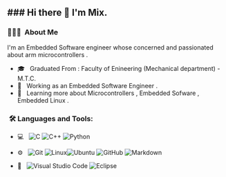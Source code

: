 



<h2>### Hi there 👋 I'm Mix.</h2>

<h3> 👨🏻‍💻 &nbsp;About Me </h3>

I'm  an Embedded Software engineer whose concerned and passionated about arm microcontrollers .

- 🎓 &nbsp; Graduated From : Faculty of Enineering (Mechanical department) -M.T.C.
- 💼 &nbsp; Working as an Embedded Software Engineer .
- 🌱 &nbsp; Learning more about Microcontrollers , Embedded Sofware , Embedded Linux . 


<h3>  &nbsp;🛠️ Languages and Tools:</h3>



- 💻 &nbsp;
![C](https://img.shields.io/badge/-C-black?style=flat-square&logo=c)
![C++](https://img.shields.io/badge/-C++-333333?style=flat&logo=C%2B%2B&logoColor=00599C)
![Python](https://img.shields.io/badge/-Python-333333?style=flat&logo=python)

- ⚙️ &nbsp;
![Git](https://img.shields.io/badge/-Git-333333?style=flat&logo=git)
![Linux](https://img.shields.io/badge/-Linux-333333?style=flat&logo=Linux&logoColor=FCC624)![Ubuntu](https://img.shields.io/badge/-Ubuntu-black?style=flat-square&logo=ubuntu)
![GitHub](https://img.shields.io/badge/-GitHub-333333?style=flat&logo=github)
  ![Markdown](https://img.shields.io/badge/-Markdown-333333?style=flat&logo=markdown)

- 🔧 &nbsp;
![Visual Studio Code](https://img.shields.io/badge/-Visual%20Studio%20Code-333333?style=flat&logo=visual-studio-code&logoColor=007ACC)
![Eclipse](https://img.shields.io/badge/-Eclipse-333333?style=flat&logo=eclipse-ide&logoColor=2C2255)


  
<br/>



